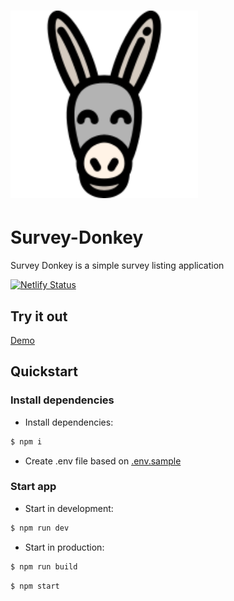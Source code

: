 # <img src="assets/donkey.png" title="Survey-Donkey" alt="Donkey logo" width="300">

# Survey-Donkey

Survey Donkey is a simple survey listing application

[![Netlify Status](https://api.netlify.com/api/v1/badges/e8168994-340b-41cf-9082-813cf0f46ec1/deploy-status)](https://app.netlify.com/sites/laughing-mayer-d1330f/deploys)

## Try it out

[Demo](https://surveydonkey.netlify.com)

## Quickstart

### Install dependencies

- Install dependencies:

```bash
$ npm i
```

- Create .env file based on [.env.sample](./.env.sample)

### Start app

- Start in development:

```bash
$ npm run dev
```

- Start in production:

```bash
$ npm run build
```

```bash
$ npm start
```
